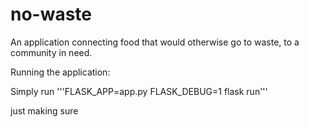 # no-waste
An application connecting food that would otherwise go to waste, to a community in need. 

Running the application:

Simply run '''FLASK_APP=app.py FLASK_DEBUG=1 flask run'''

just making sure
